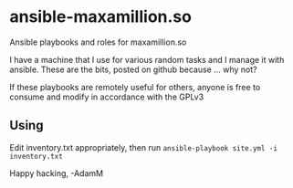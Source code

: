 ansible-maxamillion.so
======================

Ansible playbooks and roles for maxamillion.so

I have a machine that I use for various random tasks and I manage
it with ansible. These are the bits, posted on github because ... why not?

If these playbooks are remotely useful for others, anyone is free to 
consume and modify in accordance with the GPLv3

Using
------
Edit inventory.txt appropriately, then run `ansible-playbook site.yml -i inventory.txt` 

Happy hacking,
-AdamM
